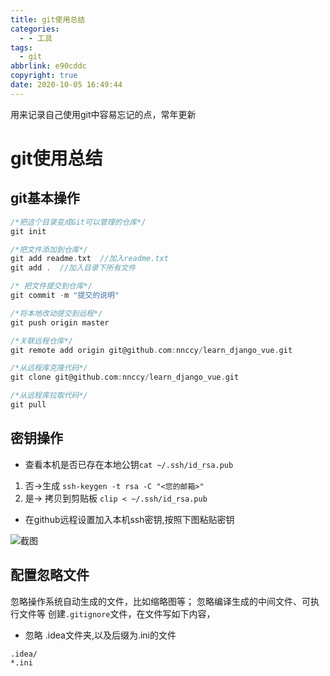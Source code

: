 ```yaml
---
title: git使用总结
categories:
  - - 工具
tags:
  - git
abbrlink: e90cddc
copyright: true
date: 2020-10-05 16:49:44
---
```


用来记录自己使用git中容易忘记的点，常年更新

<!--more-->

# git使用总结

## git基本操作

```c
/*把这个目录变成Git可以管理的仓库*/
git init 

/*把文件添加到仓库*/
git add readme.txt  //加入readme.txt
git add .  //加入目录下所有文件

/* 把文件提交到仓库*/
git commit -m "提交的说明"

/*将本地改动提交到远程*/
git push origin master

/*关联远程仓库*/
git remote add origin git@github.com:nnccy/learn_django_vue.git

/*从远程库克隆代码*/
git clone git@github.com:nnccy/learn_django_vue.git

/*从远程库拉取代码*/
git pull

```

## 密钥操作

- 查看本机是否已存在本地公钥`cat ~/.ssh/id_rsa.pub`

1. 否->生成   `ssh-keygen -t rsa -C "<您的邮箱>"`
2. 是-> 拷贝到剪贴板  `clip < ~/.ssh/id_rsa.pub`

- 在github远程设置加入本机ssh密钥,按照下图粘贴密钥

![截图](截图.png)


## 配置忽略文件

忽略操作系统自动生成的文件，比如缩略图等；
忽略编译生成的中间文件、可执行文件等
创建`.gitignore`文件，在文件写如下内容，


-  忽略 .idea文件夹,以及后缀为.ini的文件

```
.idea/
*.ini
```
